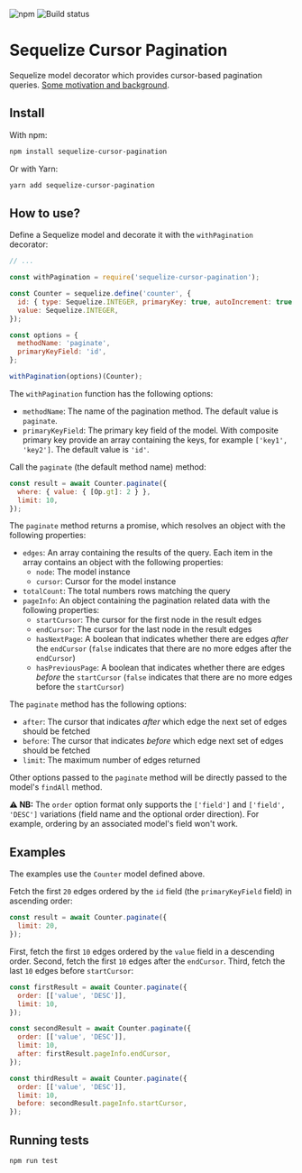 ![npm](https://img.shields.io/npm/v/sequelize-cursor-pagination) ![Build status](https://github.com/Kaltsoon/sequelize-cursor-pagination/workflows/CI/badge.svg)

# Sequelize Cursor Pagination

Sequelize model decorator which provides cursor-based pagination queries. [Some motivation and background](https://dev-blog.apollodata.com/understanding-pagination-rest-graphql-and-relay-b10f835549e7).

## Install

With npm:

```bash
npm install sequelize-cursor-pagination
```

Or with Yarn:

```bash
yarn add sequelize-cursor-pagination
```

## How to use?

Define a Sequelize model and decorate it with the `withPagination` decorator:

```javascript
// ...

const withPagination = require('sequelize-cursor-pagination');

const Counter = sequelize.define('counter', {
  id: { type: Sequelize.INTEGER, primaryKey: true, autoIncrement: true },
  value: Sequelize.INTEGER,
});

const options = {
  methodName: 'paginate',
  primaryKeyField: 'id',
};

withPagination(options)(Counter);
```

The `withPagination` function has the following options:

- `methodName`: The name of the pagination method. The default value is `paginate`.
- `primaryKeyField`: The primary key field of the model. With composite primary key provide an array containing the keys, for example `['key1', 'key2']`. The default value is `'id'`.

Call the `paginate` (the default method name) method:

```javascript
const result = await Counter.paginate({
  where: { value: { [Op.gt]: 2 } },
  limit: 10,
});
```

The `paginate` method returns a promise, which resolves an object with the following properties:

- `edges`: An array containing the results of the query. Each item in the array contains an object with the following properties:
  - `node`: The model instance
  - `cursor`: Cursor for the model instance
- `totalCount`: The total numbers rows matching the query
- `pageInfo`: An object containing the pagination related data with the following properties:
  - `startCursor`: The cursor for the first node in the result edges
  - `endCursor`: The cursor for the last node in the result edges
  - `hasNextPage`: A boolean that indicates whether there are edges _after_ the `endCursor` (`false` indicates that there are no more edges after the `endCursor`)
  - `hasPreviousPage`: A boolean that indicates whether there are edges _before_ the `startCursor` (`false` indicates that there are no more edges before the `startCursor`)

The `paginate` method has the following options:

- `after`: The cursor that indicates _after_ which edge the next set of edges should be fetched
- `before`: The cursor that indicates _before_ which edge next set of edges should be fetched
- `limit`: The maximum number of edges returned

Other options passed to the `paginate` method will be directly passed to the model's `findAll` method.

**⚠️ NB:** The `order` option format only supports the `['field']` and `['field', 'DESC']` variations (field name and the optional order direction). For example, ordering by an associated model's field won't work.

## Examples

The examples use the `Counter` model defined above.

Fetch the first `20` edges ordered by the `id` field (the `primaryKeyField` field) in ascending order:

```javascript
const result = await Counter.paginate({
  limit: 20,
});
```

First, fetch the first `10` edges ordered by the `value` field in a descending order. Second, fetch the first `10` edges after the `endCursor`. Third, fetch the last `10` edges before `startCursor`:

```javascript
const firstResult = await Counter.paginate({
  order: [['value', 'DESC']],
  limit: 10,
});

const secondResult = await Counter.paginate({
  order: [['value', 'DESC']],
  limit: 10,
  after: firstResult.pageInfo.endCursor,
});

const thirdResult = await Counter.paginate({
  order: [['value', 'DESC']],
  limit: 10,
  before: secondResult.pageInfo.startCursor,
});
```

## Running tests

```
npm run test
```
